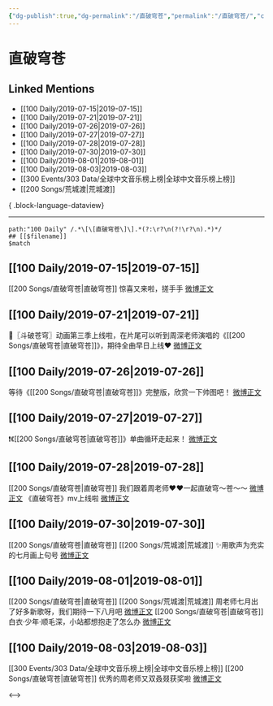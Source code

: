 ```yaml
---
{"dg-publish":true,"dg-permalink":"/直破穹苍","permalink":"/直破穹苍/","created":"2023-03-19T21:07:01.000+08:00","updated":"2023-04-10T15:51:46.000+08:00"}
---
```


# 直破穹苍

## Linked Mentions
- [[100 Daily/2019-07-15\|2019-07-15]]
- [[100 Daily/2019-07-21\|2019-07-21]]
- [[100 Daily/2019-07-26\|2019-07-26]]
- [[100 Daily/2019-07-27\|2019-07-27]]
- [[100 Daily/2019-07-28\|2019-07-28]]
- [[100 Daily/2019-07-30\|2019-07-30]]
- [[100 Daily/2019-08-01\|2019-08-01]]
- [[100 Daily/2019-08-03\|2019-08-03]]
- [[300 Events/303 Data/全球中文音乐榜上榜\|全球中文音乐榜上榜]]
- [[200 Songs/荒城渡\|荒城渡]]

{ .block-language-dataview}

---

```expander
path:"100 Daily" /.*\[\[直破穹苍\]\].*(?:\r?\n(?!\r?\n).*)*/
## [[$filename]]
$match
```
## [[100 Daily/2019-07-15\|2019-07-15]]
[[200 Songs/直破穹苍\|直破穹苍]]
惊喜又来啦，搓手手
[微博正文](https://m.weibo.cn/6466290670/4394377654585599)

## [[100 Daily/2019-07-21\|2019-07-21]]
🌿〖斗破苍穹〗动画第三季上线啦，在片尾可以听到周深老师演唱的《[[200 Songs/直破穹苍\|直破穹苍]]》，期待全曲早日上线❤️
[微博正文](https://weibo.com/6466290670/HEsWluZEu)

## [[100 Daily/2019-07-26\|2019-07-26]]
等待《[[200 Songs/直破穹苍\|直破穹苍]]》完整版，欣赏一下帅图吧！
[微博正文](https://m.weibo.cn/6466290670/4398325992157853)
## [[100 Daily/2019-07-27\|2019-07-27]]
❗️《[[200 Songs/直破穹苍\|直破穹苍]]》单曲循环走起来！
[微博正文](https://m.weibo.cn/6466290670/4398818445126918)
## [[100 Daily/2019-07-28\|2019-07-28]]
[[200 Songs/直破穹苍\|直破穹苍]]
我们跟着周老师❤️❤️一起直破穹～苍～～ [微博正文](https://m.weibo.cn/6466290670/4399121903060032)
《直破穹苍》mv上线啦 [微博正文](https://m.weibo.cn/6466290670/4398998503072733)
## [[100 Daily/2019-07-30\|2019-07-30]]
[[200 Songs/直破穹苍\|直破穹苍]] [[200 Songs/荒城渡\|荒城渡]]
✨用歌声为充实的七月画上句号
[微博正文](https://m.weibo.cn/6466290670/4399722498208606)
## [[100 Daily/2019-08-01\|2019-08-01]]
[[200 Songs/直破穹苍\|直破穹苍]] [[200 Songs/荒城渡\|荒城渡]]
周老师七月出了好多新歌呀，我们期待一下八月吧 [微博正文](https://m.weibo.cn/6466290670/4400520452054031)
[[200 Songs/直破穹苍\|直破穹苍]]
白衣·少年·顺毛深，小站都想抱走了怎么办 [微博正文](https://m.weibo.cn/6466290670/4400521424893637)

## [[100 Daily/2019-08-03\|2019-08-03]]
[[300 Events/303 Data/全球中文音乐榜上榜\|全球中文音乐榜上榜]] [[200 Songs/直破穹苍\|直破穹苍]]
优秀的周老师又双叒叕获奖啦
[微博正文](https://m.weibo.cn/6466290670/4401344393765368)

<-->